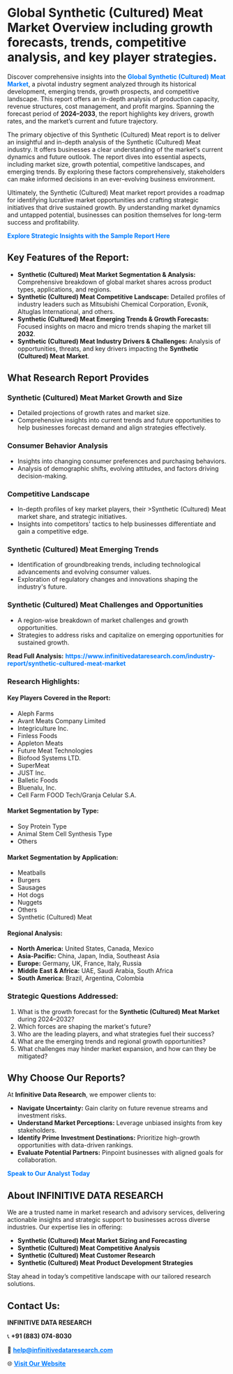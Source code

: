 <h1>Global Synthetic (Cultured) Meat Market Overview including growth forecasts, trends, competitive analysis, and key player strategies.</h1>
<p>
Discover comprehensive insights into the 
<a href="https://www.infinitivedataresearch.com/industry-report/synthetic-cultured-meat-market" rel="dofollow" style="color: #007BFF; text-decoration: none;"><strong>Global Synthetic (Cultured) Meat Market</strong></a>, a pivotal industry segment analyzed through its historical development, emerging trends, growth prospects, and competitive landscape. This report offers an in-depth analysis of production capacity, revenue structures, cost management, and profit margins. Spanning the forecast period of <strong>2024–2033</strong>, the report highlights key drivers, growth rates, and the market’s current and future trajectory.
</p>
<p>
The primary objective of this Synthetic (Cultured) Meat report is to deliver an insightful and in-depth analysis of the Synthetic (Cultured) Meat industry. It offers businesses a clear understanding of the market's current dynamics and future outlook. The report dives into essential aspects, including market size, growth potential, competitive landscapes, and emerging trends. By exploring these factors comprehensively, stakeholders can make informed decisions in an ever-evolving business environment.
</p>
<p>
Ultimately, the Synthetic (Cultured) Meat market report provides a roadmap for identifying lucrative market opportunities and crafting strategic initiatives that drive sustained growth. By understanding market dynamics and untapped potential, businesses can position themselves for long-term success and profitability.
</p>
<p>
<a href="https://www.infinitivedataresearch.com/request-sample/reportId=101962" style="color: #007BFF; text-decoration: none;"><strong>Explore Strategic Insights with the Sample Report Here</strong></a>
</p>

<h2>Key Features of the Report:</h2>
<ul>
<li><strong>Synthetic (Cultured) Meat Market Segmentation & Analysis:</strong> Comprehensive breakdown of global market shares across product types, applications, and regions.</li>
<li><strong>Synthetic (Cultured) Meat Competitive Landscape:</strong> Detailed profiles of industry leaders such as Mitsubishi Chemical Corporation, Evonik, Altuglas International, and others.</li>
<li><strong>Synthetic (Cultured) Meat Emerging Trends & Growth Forecasts:</strong> Focused insights on macro and micro trends shaping the market till <strong>2032</strong>.</li>
<li><strong>Synthetic (Cultured) Meat Industry Drivers & Challenges:</strong> Analysis of opportunities, threats, and key drivers impacting the <strong>Synthetic (Cultured) Meat Market</strong>.</li>
</ul>

<h2>What Research Report Provides</h2>
<h3>Synthetic (Cultured) Meat Market Growth and Size</h3>
<ul>
<li>Detailed projections of growth rates and market size.</li>
<li>Comprehensive insights into current trends and future opportunities to help businesses forecast demand and align strategies effectively.</li>
</ul>

<h3>Consumer Behavior Analysis</h3>
<ul>
<li>Insights into changing consumer preferences and purchasing behaviors.</li>
<li>Analysis of demographic shifts, evolving attitudes, and factors driving decision-making.</li>
</ul>

<h3>Competitive Landscape</h3>
<ul>
<li>In-depth profiles of key market players, their >Synthetic (Cultured) Meat market share, and strategic initiatives.</li>
<li>Insights into competitors' tactics to help businesses differentiate and gain a competitive edge.</li>
</ul>

<h3>Synthetic (Cultured) Meat Emerging Trends</h3>
<ul>
<li>Identification of groundbreaking trends, including technological advancements and evolving consumer values.</li>
<li>Exploration of regulatory changes and innovations shaping the industry's future.</li>
</ul>

<h3>Synthetic (Cultured) Meat Challenges and Opportunities</h3>
<ul>
<li>A region-wise breakdown of market challenges and growth opportunities.</li>
<li>Strategies to address risks and capitalize on emerging opportunities for sustained growth.</li>
</ul>
<p><strong>Read Full Analysis:</strong> <a href="https://www.infinitivedataresearch.com/industry-report/synthetic-cultured-meat-market" rel="dofollow" style="color: #007BFF; text-decoration: none;"><strong>https://www.infinitivedataresearch.com/industry-report/synthetic-cultured-meat-market</strong></a></p>
<h3>Research Highlights:</h3>
<h4>Key Players Covered in the Report:</h4>
<ul><li>Aleph Farms</li><li>Avant Meats Company Limited</li><li>Integriculture Inc.</li><li>Finless Foods</li><li>Appleton Meats</li><li>Future Meat Technologies</li><li>Biofood Systems LTD.</li><li>SuperMeat</li><li>JUST Inc.</li><li>Balletic Foods</li><li>Bluenalu, Inc.</li><li>Cell Farm FOOD Tech/Granja Celular S.A.</li></ul>
<h4>Market Segmentation by Type:</h4>
<ul><li>Soy Protein Type</li><li>Animal Stem Cell Synthesis Type</li><li>Others</li></ul>
<h4>Market Segmentation by Application:</h4>
<ul><li>Meatballs</li><li>Burgers</li><li>Sausages</li><li>Hot dogs</li><li>Nuggets</li><li>Others</li><li>Synthetic (Cultured) Meat</li></ul>

<h4>Regional Analysis:</h4>
<ul>
<li><strong>North America:</strong> United States, Canada, Mexico</li>
<li><strong>Asia-Pacific:</strong> China, Japan, India, Southeast Asia</li>
<li><strong>Europe:</strong> Germany, UK, France, Italy, Russia</li>
<li><strong>Middle East & Africa:</strong> UAE, Saudi Arabia, South Africa</li>
<li><strong>South America:</strong> Brazil, Argentina, Colombia</li>
</ul>

<h3>Strategic Questions Addressed:</h3>
<ol>
<li>What is the growth forecast for the <strong>Synthetic (Cultured) Meat Market</strong> during 2024–2032?</li>
<li>Which forces are shaping the market's future?</li>
<li>Who are the leading players, and what strategies fuel their success?</li>
<li>What are the emerging trends and regional growth opportunities?</li>
<li>What challenges may hinder market expansion, and how can they be mitigated?</li>
</ol>

<h2>Why Choose Our Reports?</h2>
<p>At <strong>Infinitive Data Research</strong>, we empower clients to:</p>
<ul>
<li><strong>Navigate Uncertainty:</strong> Gain clarity on future revenue streams and investment risks.</li>
<li><strong>Understand Market Perceptions:</strong> Leverage unbiased insights from key stakeholders.</li>
<li><strong>Identify Prime Investment Destinations:</strong> Prioritize high-growth opportunities with data-driven rankings.</li>
<li><strong>Evaluate Potential Partners:</strong> Pinpoint businesses with aligned goals for collaboration.</li>
</ul>
<p><a href="https://www.infinitivedataresearch.com/industry-report/synthetic-cultured-meat-market" rel="dofollow" style="color: #007BFF; text-decoration: none;"><strong>Speak to Our Analyst Today</strong></a></p>

<h2>About INFINITIVE DATA RESEARCH</h2>
<p>We are a trusted name in market research and advisory services, delivering actionable insights and strategic support to businesses across diverse industries. Our expertise lies in offering:</p>
<ul>
<li><strong>Synthetic (Cultured) Meat Market Sizing and Forecasting</strong></li>
<li><strong>Synthetic (Cultured) Meat Competitive Analysis</strong></li>
<li><strong>Synthetic (Cultured) Meat Customer Research</strong></li>
<li><strong>Synthetic (Cultured) Meat Product Development Strategies</strong></li>
</ul>
<p>Stay ahead in today’s competitive landscape with our tailored research solutions.</p>

<h2>Contact Us:</h2>
<p><strong>INFINITIVE DATA RESEARCH</strong></p>
<p>📞 <strong>+91 (883) 074-8030</strong></p>
<p>📧 <strong><a href="mailto:help@infinitivedataresearch.com" style="color: #007BFF;">help@infinitivedataresearch.com</a></strong></p>
<p>🌐 <strong><a href="https://www.infinitivedataresearch.com" rel="dofollow" style="color: #007BFF;">Visit Our Website</a></strong></p>